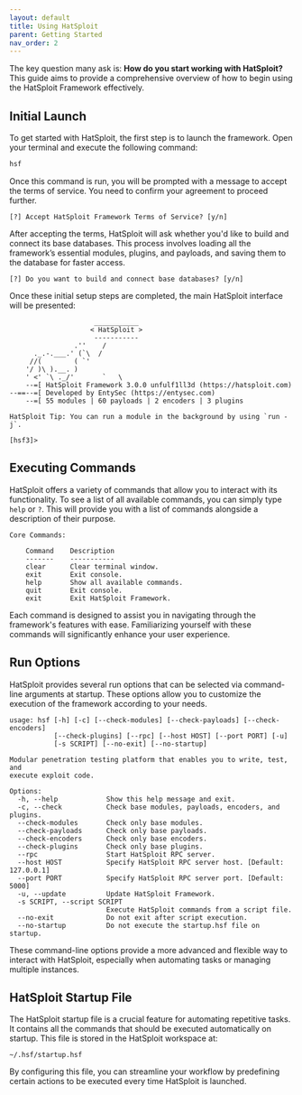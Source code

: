 ```yaml
---
layout: default  
title: Using HatSploit  
parent: Getting Started  
nav_order: 2
---
```


The key question many ask is: **How do you start working with HatSploit?** This guide aims to provide a comprehensive overview of how to begin using the HatSploit Framework effectively.

## Initial Launch

To get started with HatSploit, the first step is to launch the framework. Open your terminal and execute the following command:

```bash
hsf
```

Once this command is run, you will be prompted with a message to accept the terms of service. You need to confirm your agreement to proceed further.

```hsf
[?] Accept HatSploit Framework Terms of Service? [y/n]
```

After accepting the terms, HatSploit will ask whether you'd like to build and connect its base databases. This process involves loading all the framework’s essential modules, plugins, and payloads, and saving them to the database for faster access.

```hsf
[?] Do you want to build and connect base databases? [y/n]
```

Once these initial setup steps are completed, the main HatSploit interface will be presented:

```hsf
                     ___________
                    < HatSploit >
                     -----------
                .''    /
      ._.-.___.' (`\  /
     //(        ( `'
    '/ )\ ).__. )
    ' <' `\ ._/'       `   \     
    --=[ HatSploit Framework 3.0.0 unfulf1ll3d (https://hatsploit.com)
--==--=[ Developed by EntySec (https://entysec.com)
    --=[ 55 modules | 60 payloads | 2 encoders | 3 plugins

HatSploit Tip: You can run a module in the background by using `run -j`.

[hsf3]>
```

## Executing Commands

HatSploit offers a variety of commands that allow you to interact with its functionality. To see a list of all available commands, you can simply type `help` or `?`. This will provide you with a list of commands alongside a description of their purpose.

```
Core Commands:

    Command    Description
    -------    -----------
    clear      Clear terminal window.
    exit       Exit console.
    help       Show all available commands.
    quit       Exit console.
    exit       Exit HatSploit Framework.
```

Each command is designed to assist you in navigating through the framework's features with ease. Familiarizing yourself with these commands will significantly enhance your user experience.

## Run Options

HatSploit provides several run options that can be selected via command-line arguments at startup. These options allow you to customize the execution of the framework according to your needs.

```
usage: hsf [-h] [-c] [--check-modules] [--check-payloads] [--check-encoders]
           [--check-plugins] [--rpc] [--host HOST] [--port PORT] [-u]
           [-s SCRIPT] [--no-exit] [--no-startup]

Modular penetration testing platform that enables you to write, test, and
execute exploit code.

Options:
  -h, --help            Show this help message and exit.
  -c, --check           Check base modules, payloads, encoders, and plugins.
  --check-modules       Check only base modules.
  --check-payloads      Check only base payloads.
  --check-encoders      Check only base encoders.
  --check-plugins       Check only base plugins.
  --rpc                 Start HatSploit RPC server.
  --host HOST           Specify HatSploit RPC server host. [Default: 127.0.0.1]
  --port PORT           Specify HatSploit RPC server port. [Default: 5000]
  -u, --update          Update HatSploit Framework.
  -s SCRIPT, --script SCRIPT
                        Execute HatSploit commands from a script file.
  --no-exit             Do not exit after script execution.
  --no-startup          Do not execute the startup.hsf file on startup.
```

These command-line options provide a more advanced and flexible way to interact with HatSploit, especially when automating tasks or managing multiple instances.

## HatSploit Startup File

The HatSploit startup file is a crucial feature for automating repetitive tasks. It contains all the commands that should be executed automatically on startup. This file is stored in the HatSploit workspace at:

```
~/.hsf/startup.hsf
```

By configuring this file, you can streamline your workflow by predefining certain actions to be executed every time HatSploit is launched.
